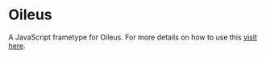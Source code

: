 Oileus
======

A JavaScript frametype for Oileus. For more details on how to use this [visit here](http://oileus.codingdash.com/ "Oileus documentation").